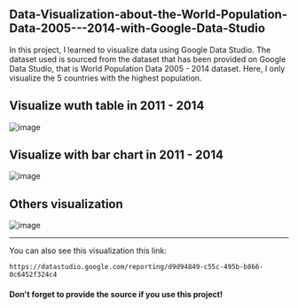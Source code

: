 ## Data-Visualization-about-the-World-Population-Data-2005---2014-with-Google-Data-Studio

In this project, I learned to visualize data using Google Data Studio. The dataset used is sourced from the dataset that has been provided on Google Data Studio, that is World Population Data 2005 - 2014 dataset. Here, I only visualize the 5 countries with the highest population.

## Visualize wuth table in 2011 - 2014

![image](https://user-images.githubusercontent.com/99526319/163680979-dc7d614f-5907-432b-9ab2-7c75004b5c29.png)

## Visualize with bar chart in 2011 - 2014

![image](https://user-images.githubusercontent.com/99526319/163681026-532d5fbd-c860-4cd7-ae67-293d376666cc.png)

## Others visualization

![image](https://user-images.githubusercontent.com/99526319/163681147-ea2dcb26-f621-4f12-ae3c-36bb3c2f297a.png)

---

You can also see this visualization this link:

    https://datastudio.google.com/reporting/d9d94849-c55c-495b-b866-0c6452f324c4
    
#### Don't forget to provide the source if you use this project!
